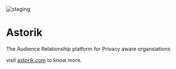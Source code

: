 ![staging](https://github.com/astorik/web/actions/workflows/deploy-staging.yml/badge.svg)

# Astorik

The Audience Relationship platform for Privacy aware organsiations

visit [astorik.com](https://astorik.com) to know more.
